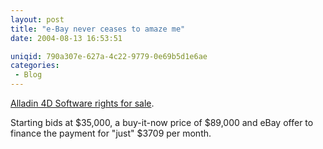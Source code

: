 ```yaml
---
layout: post
title: "e-Bay never ceases to amaze me"
date: 2004-08-13 16:53:51

uniqid: 790a307e-627a-4c22-9779-0e69b5d1e6ae
categories: 
 - Blog
---
```

<p><a href="http://cgi.ebay.com/ws/eBayISAPI.dll?ViewItem&amp;rd=1&amp;item=3693574489&amp;ssPageName=STRK:MESE:IT">Alladin 4D Software rights for sale</a>.   </p>
<p>Starting bids at $35,000, a buy-it-now price of $89,000 and eBay offer to finance the payment for &quot;just&quot; $3709 per month.  </p>
